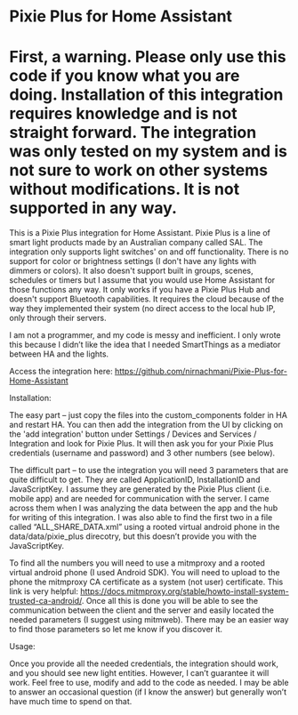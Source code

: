 # Pixie Plus for Home Assistant 

First, a warning. Please only use this code if you know what you are doing. Installation of this integration requires knowledge and is not straight forward. The integration was only tested on my system and is not sure to work on other systems without modifications. It is not supported in any way. 
==========================

This is a Pixie Plus integration for Home Assistant. Pixie Plus is a line of smart light products made by an Australian company called SAL. The
integration only supports light switches' on and off functionality. There is no support for color or brightness settings (I don't have any lights with
dimmers or colors). It also doesn't support built in groups, scenes, schedules or timers but I assume that you would use Home Assistant for those
functions any way. It only works if you have a Pixie Plus Hub and doesn't support Bluetooth capabilities. It requires the cloud because of the way they implemented their system (no direct access to the local hub IP, only through their servers. 

I am not a programmer, and my code is messy and inefficient. I only wrote this because I didn’t like the idea that I needed SmartThings as a mediator between HA and the lights.  

Access the integration here: https://github.com/nirnachmani/Pixie-Plus-for-Home-Assistant

Installation: 

The easy part – just copy the files into the custom_components folder in HA and restart HA. You can then add the integration from the UI by clicking on the 'add integration' button under Settings / Devices and Services / Integration and look for Pixie Plus. It will then ask you for your Pixie Plus credentials (username and password) and 3 other numbers (see below). 

The difficult part – to use the integration you will need 3 parameters that are quite difficult to get. They are called ApplicationID, InstallationID and JavaScriptKey. I assume they are generated by the Pixie Plus client (i.e. mobile app) and are needed for communication with the server. I came across them when I was analyzing the data between the app and the hub for writing of this integration. I was also able to find the first two in a file called “ALL_SHARE_DATA.xml” using a rooted virtual android phone in the data/data/pixie_plus direcotry, but this doesn’t provide you with the JavaScriptKey.  

To find all the numbers you will need to use a mitmproxy and a rooted virtual android phone (I used Android SDK). You will need to upload to the phone the mitmproxy CA certificate as a system (not user) certificate. This link is very helpful: https://docs.mitmproxy.org/stable/howto-install-system-trusted-ca-android/. Once all this is done you will be able to see the communication between the client and the server and easily located the needed parameters (I suggest using mitmweb). There may be an easier way to find those parameters so let me know if you discover it.  


Usage: 

Once you provide all the needed credentials, the integration should work, and you should see new light entities. However, I can’t guarantee it will work. Feel free to use, modify and add to the code as needed. I may be able to answer an occasional question (if I know the answer) but generally won’t have much time to spend on that. 
